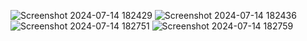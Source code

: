 ![Screenshot 2024-07-14 182429](https://github.com/user-attachments/assets/11cc726e-b7f5-43bd-a249-aa186d7faf65)
![Screenshot 2024-07-14 182436](https://github.com/user-attachments/assets/94789126-e9fb-4c8c-aa37-2b07d246468e)
![Screenshot 2024-07-14 182751](https://github.com/user-attachments/assets/74095377-0bf7-48cb-9088-09ec0f0648c8)
![Screenshot 2024-07-14 182759](https://github.com/user-attachments/assets/e5d8404e-9ff9-4b0d-acbd-4693248de9c4)
